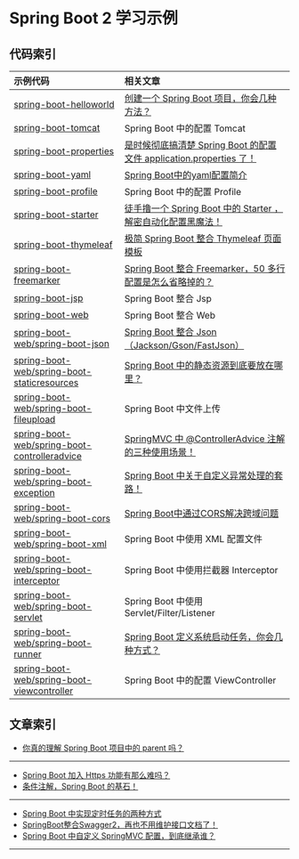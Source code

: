 # Spring Boot 2 学习示例

## 代码索引

|示例代码|相关文章|
|:-|:-|
|[spring-boot-helloworld](https://github.com/zhengjian511/spring-boot-samples/tree/master/spring-boot-helloworld)|[创建一个 Spring Boot 项目，你会几种方法？](http://springboot.javaboy.org/2019/0412/springboot-init)|
|[spring-boot-tomcat](https://github.com/zhengjian511/spring-boot-samples/tree/master/spring-boot-tomcat)|Spring Boot 中的配置 Tomcat|
|[spring-boot-properties](https://github.com/zhengjian511/spring-boot-samples/tree/master/spring-boot-properties)|[是时候彻底搞清楚 Spring Boot 的配置文件 application.properties 了！](http://springboot.javaboy.org/2019/0530/application.properties)|
|[spring-boot-yaml](https://github.com/zhengjian511/spring-boot-samples/tree/master/spring-boot-yaml)|[Spring Boot中的yaml配置简介](http://springboot.javaboy.org/2019/0416/spring-boot-yaml)|
|[spring-boot-profile](https://github.com/zhengjian511/spring-boot-samples/tree/master/spring-boot-profile)|Spring Boot 中的配置 Profile|
|[spring-boot-starter](https://github.com/zhengjian511/spring-boot-samples/tree/master/spring-boot-starter)|[徒手撸一个 Spring Boot 中的 Starter ，解密自动化配置黑魔法！](http://springboot.javaboy.org/2019/0520/springboot-starter)|
|[spring-boot-thymeleaf](https://github.com/zhengjian511/spring-boot-samples/tree/master/spring-boot-thymeleaf)|[极简 Spring Boot 整合 Thymeleaf 页面模板](http://springboot.javaboy.org/2019/0613/springboot-thymeleaf)|
|[spring-boot-freemarker](https://github.com/zhengjian511/spring-boot-samples/tree/master/spring-boot-freemarker)|[Spring Boot 整合 Freemarker，50 多行配置是怎么省略掉的？](http://springboot.javaboy.org/2019/0705/springboot-freemarker)|
|[spring-boot-jsp](https://github.com/zhengjian511/spring-boot-samples/tree/master/spring-boot-jsp)|Spring Boot 整合 Jsp|
|[spring-boot-web](https://github.com/zhengjian511/spring-boot-samples/tree/master/spring-boot-web)|Spring Boot 整合 Web|
|[spring-boot-web/spring-boot-json](https://github.com/zhengjian511/spring-boot-samples/tree/master/spring-boot-web/spring-boot-json)|[Spring Boot 整合 Json（Jackson/Gson/FastJson）](http://springboot.javaboy.org/2019/0528/javassm#64-json-%E9%85%8D%E7%BD%AE)|
|[spring-boot-web/spring-boot-staticresources](https://github.com/zhengjian511/spring-boot-samples/tree/master/spring-boot-web/spring-boot-staticresources)|[Spring Boot 中的静态资源到底要放在哪里？](http://springboot.javaboy.org/2019/0408/springboot-static-resources)|
|[spring-boot-web/spring-boot-fileupload](https://github.com/zhengjian511/spring-boot-samples/tree/master/spring-boot-web/spring-boot-fileupload)|Spring Boot 中文件上传|
|[spring-boot-web/spring-boot-controlleradvice](https://github.com/zhengjian511/spring-boot-samples/tree/master/spring-boot-web/spring-boot-controlleradvice)|[SpringMVC 中 @ControllerAdvice 注解的三种使用场景！](http://springboot.javaboy.org/2019/0422/springmvc-controlleradvice)|
|[spring-boot-web/spring-boot-exception](https://github.com/zhengjian511/spring-boot-samples/tree/master/spring-boot-web/spring-boot-exception)|[Spring Boot 中关于自定义异常处理的套路！](http://springboot.javaboy.org/2019/0417/spring-boot-exception)|
|[spring-boot-web/spring-boot-cors](https://github.com/zhengjian511/spring-boot-samples/tree/master/spring-boot-web/spring-boot-cors)|[Spring Boot中通过CORS解决跨域问题](http://springboot.javaboy.org/2019/0412/springboot-cors)|
|[spring-boot-web/spring-boot-xml](https://github.com/zhengjian511/spring-boot-samples/tree/master/spring-boot-web/spring-boot-xml)|Spring Boot 中使用 XML 配置文件|
|[spring-boot-web/spring-boot-interceptor](https://github.com/zhengjian511/spring-boot-samples/tree/master/spring-boot-web/spring-boot-interceptor)|Spring Boot 中使用拦截器 Interceptor|
|[spring-boot-web/spring-boot-servlet](https://github.com/zhengjian511/spring-boot-samples/tree/master/spring-boot-web/spring-boot-servlet)|Spring Boot 中使用 Servlet/Filter/Listener|
|[spring-boot-web/spring-boot-runner](https://github.com/zhengjian511/spring-boot-samples/tree/master/spring-boot-web/spring-boot-runner)|[Spring Boot 定义系统启动任务，你会几种方式？](http://springboot.javaboy.org/2019/0415/springboot-commandlinerunner)|
|[spring-boot-web/spring-boot-viewcontroller](https://github.com/zhengjian511/spring-boot-samples/tree/master/spring-boot-web/spring-boot-viewcontroller)|Spring Boot 中的配置 ViewController|

## 文章索引
- [你真的理解 Spring Boot 项目中的 parent 吗？](http://springboot.javaboy.org/2019/0413/spring-boot-parent)
---
- [Spring Boot 加入 Https 功能有那么难吗？](http://springboot.javaboy.org/2019/0813/springboot-https)
- [条件注解，Spring Boot 的基石！](http://springboot.javaboy.org/2019/0802/springboot-conditional)
---
- [Spring Boot 中实现定时任务的两种方式](http://springboot.javaboy.org/2019/0418/springboot-schedule-task)
- [SpringBoot整合Swagger2，再也不用维护接口文档了！](http://springboot.javaboy.org/2019/0416/springboot-swagger)
- [Spring Boot 中自定义 SpringMVC 配置，到底继承谁？](http://springboot.javaboy.org/2019/0912/springmvc-config)
---

